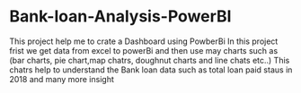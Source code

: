 # Bank-loan-Analysis-PowerBI
This project help me to crate a Dashboard using PowberBi In this project frist we get data from excel to powerBi and then use may charts such as (bar charts, pie chart,map chatrs, doughnut charts and line chats etc..) This chatrs help to understand the Bank loan data such as total loan paid staus in 2018 and many more insight 
